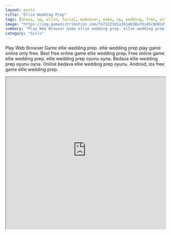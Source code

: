 ```yaml
---
layout: posts
title: "Ellie Wedding Prep"
tags: [dress, up, ellie, facial, makeover, make, up, wedding, free, online, games, oyna, game, free, games, play, play, games]
image: "https://img.gamedistribution.com/f471223d1a1614b58a7dc45c9d01df19.jpg"
summary: "Play Web Browser Game ellie wedding prep. ellie wedding prep play game online only free. Best free online game ellie wedding prep. Free online game ellie wedding prep. ellie wedding prep oyunu oyna. Bedava ellie wedding prep oyunu oyna. Online bedava ellie wedding prep oyunu. Android, ios free game ellie wedding prep."
category: "Girls"
---
```


Play Web Browser Game ellie wedding prep. ellie wedding prep play game online only free. Best free online game ellie wedding prep. Free online game ellie wedding prep. ellie wedding prep oyunu oyna. Bedava ellie wedding prep oyunu oyna. Online bedava ellie wedding prep oyunu. Android, ios free game ellie wedding prep.

<iframe width="100%" height="480px;" src="https://flash.gamedistribution.com?game=f471223d1a1614b58a7dc45c9d01df19"></iframe>